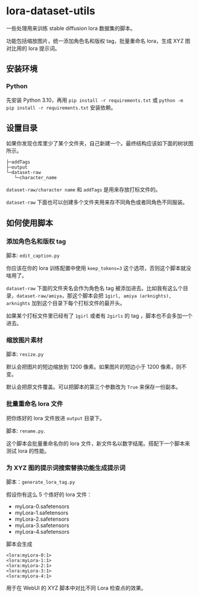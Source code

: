 # lora-dataset-utils

一些处理用来训练 stable diffusion lora 数据集的脚本。

功能包括缩放图片，统一添加角色名和版权 tag，批量重命名 lora，生成 XYZ 图对比用的 lora 提示词。

## 安装环境

### Python

先安装 Python 3.10，再用 `pip install -r requirements.txt` 或 `python -m pip install -r requirements.txt` 安装依赖。

## 设置目录

如果你发现仓库里少了某个文件夹，自己新建一个。最终结构应该如下面的树状图所示。

```
├─addTags
├─output
└─dataset-raw
   └─character_name
```

`dataset-raw/character name` 和 `addTags` 是用来存放打标文件的。

`dataset-raw` 下面也可以创建多个文件夹用来存不同角色或者同角色不同服装。

## 如何使用脚本

### 添加角色名和版权 tag

脚本: `edit_caption.py`

你应该在你的 lora 训练配置中使用 `keep_tokens=3` 这个选项，否则这个脚本就没啥用了。

`dataset-raw` 下面的文件夹名会作为角色名 tag 被添加进去。比如我有这么个目录，`dataset-raw/amiya`，那这个脚本会把 `1girl, amiya (arknights), arknights` 加到这个目录下每个打标文件的最开头。

如果某个打标文件里已经有了 `1girl` 或者有 `2girls` 的 tag ，脚本也不会多加一个进去。

### 缩放图片素材

脚本: `resize.py`

默认会把图片的短边缩放到 1200 像素。如果图片的短边小于 1200 像素，则不变。

默认会把原文件覆盖。可以把脚本的第三个参数改为 `True` 来保存一份副本。

### 批量重命名 lora 文件

把你炼好的 lora 文件放进 `output` 目录下。

脚本: `rename.py`.

这个脚本会批量重命名你的 lora 文件，新文件名以数字结尾。搭配下一个脚本来测试 lora 的性能。

### 为 XYZ 图的提示词搜索替换功能生成提示词

脚本：`generate_lora_tag.py`

假设你有这么 5 个炼好的 lora 文件：

- myLora-0.safetensors
- myLora-1.safetensors
- myLora-2.safetensors
- myLora-3.safetensors
- myLora-4.safetensors

脚本会生成 
```
<lora:myLora-0:1>
<lora:myLora-1:1>
<lora:myLora-2:1>
<lora:myLora-3:1>
<lora:myLora-4:1>
``` 
用于在 WebUI 的 XYZ 脚本中对比不同 Lora 检查点的效果。
